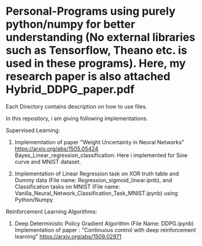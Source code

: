 # Personal-Programs using purely python/numpy for better understanding (No external libraries such as Tensorflow, Theano etc. is used in these programs). Here, my research paper is also attached Hybrid_DDPG_paper.pdf 

Each Directory contains description on how to use files.

In this repository, i am giving following implementations.

Supervised Learning:
1) Implememtation of paper "Weight Uncertainty in Neural Networks" https://arxiv.org/abs/1505.05424
   Bayes_Linear_regression_classification: 
   Here i implemented for Sine curve and MNIST dataset.

2) Implementation of 
   Linear Regression task on XOR truth table and Dummy data (File name: Regression_sigmoid_linear.ipnb),
   and Classification tasks on MNIST (File name: Vanilla_Neural_Network_Classification_Task_MNIST.ipynb) using Python/Numpy


Reinforcement Learning Algorithms:

1) Deep Deterministic Policy Gradient Algorithm (File Name: DDPG.ipynb)
   Implementation of paper : "Continuous control with deep reinforcement learning" https://arxiv.org/abs/1509.02971
    
